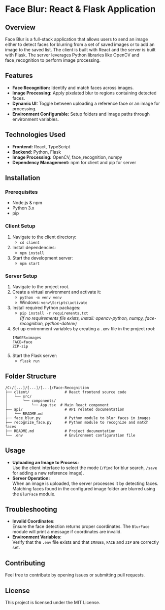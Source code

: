 # Face Blur: React & Flask Application

## Overview
Face Blur is a full-stack application that allows users to send an image either to detect faces for blurring from a set of saved images or to add an image to the saved list. The client is built with React and the server is built with Flask. The server leverages Python libraries like OpenCV and face_recognition to perform image processing.

## Features
- **Face Recognition:** Identify and match faces across images.
- **Image Processing:** Apply pixelated blur to regions containing detected faces.
- **Dynamic UI:** Toggle between uploading a reference face or an image for processing.
- **Environment Configurable:** Setup folders and image paths through environment variables.

## Technologies Used
- **Frontend:** React, TypeScript
- **Backend:** Python, Flask
- **Image Processing:** OpenCV, face_recognition, numpy
- **Dependency Management:** npm for client and pip for server

## Installation

### Prerequisites
- Node.js & npm
- Python 3.x
- pip

### Client Setup
1. Navigate to the client directory:
    - `cd client`
2. Install dependencies:
    - `npm install`
3. Start the development server:
    - `npm start`

### Server Setup
1. Navigate to the project root.
2. Create a virtual environment and activate it:
    - `python -m venv venv`
    - Windows: `venv\Scripts\activate`
3. Install required Python packages:
    - `pip install -r requirements.txt`  
      *(If no requirements file exists, install: opencv-python, numpy, face-recognition, python-dotenv)*
4. Set up environment variables by creating a `.env` file in the project root:
    ```
    IMAGES=images
    FACE=face
    ZIP-zip
    ```
5. Start the Flask server:
    - `flask run`

## Folder Structure
```
/C:/[...]/[...]/[...]/Face-Recognition
├── client/                # React frontend source code
│   └── src/
│       └── components/
│           └── App.tsx  # Main React component
├── api/                   # API related documentation
│   └── README.md
├── face_blur.py           # Python module to blur faces in images
├── recognize_face.py      # Python module to recognize and match faces
├── README.md              # Project documentation
└── .env                   # Environment configuration file
```

## Usage
- **Uploading an Image to Process:**  
  Use the client interface to select the mode (`/find` for blur search, `/save` for adding a new reference image).  
- **Server Operation:**  
  When an image is uploaded, the server processes it by detecting faces. Matching faces found in the configured image folder are blurred using the `BlurFace` module.

## Troubleshooting
- **Invalid Coordinates:**  
  Ensure the face detection returns proper coordinates. The `BlurFace` module will print a message if coordinates are invalid.
- **Environment Variables:**  
  Verify that the `.env` file exists and that `IMAGES`, `FACE` and `ZIP` are correctly set.

## Contributing
Feel free to contribute by opening issues or submitting pull requests.

## License
This project is licensed under the MIT License.
